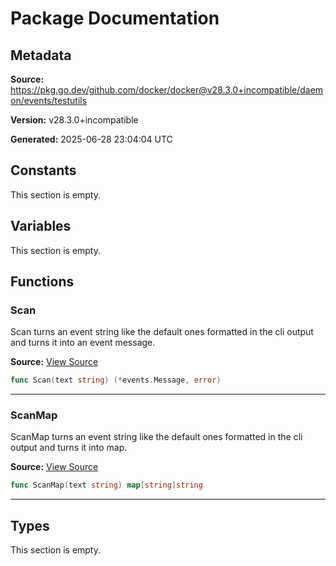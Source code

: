 # Package Documentation

## Metadata

**Source:** https://pkg.go.dev/github.com/docker/docker@v28.3.0+incompatible/daemon/events/testutils

**Version:** v28.3.0+incompatible

**Generated:** 2025-06-28 23:04:04 UTC

## Constants

This section is empty.

## Variables

This section is empty.

## Functions

### Scan

Scan turns an event string like the default ones formatted in the cli output
and turns it into an event message.

**Source:** [View Source](https://github.com/docker/docker/blob/v28.3.0/daemon/events/testutils/testutils.go#L42)  

```go
func Scan(text string) (*events.Message, error)
```

---

### ScanMap

ScanMap turns an event string like the default ones formatted in the cli output
and turns it into map.

**Source:** [View Source](https://github.com/docker/docker/blob/v28.3.0/daemon/events/testutils/testutils.go#L26)  

```go
func ScanMap(text string) map[string]string
```

---

## Types

This section is empty.

